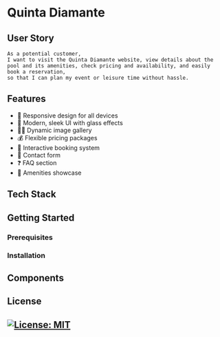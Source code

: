 # Quinta Diamante

## User Story 

```
As a potential customer,
I want to visit the Quinta Diamante website, view details about the pool and its amenities, check pricing and availability, and easily book a reservation,
so that I can plan my event or leisure time without hassle.
```

## Features

- 📱 Responsive design for all devices
- 🎨 Modern, sleek UI with glass effects
- 🏊‍♂️ Dynamic image gallery
- 💰 Flexible pricing packages
- 📅 Interactive booking system
- 📝 Contact form
- ❓ FAQ section
- 🌟 Amenities showcase

## Tech Stack 

## Getting Started

### Prerequisites

### Installation 

## Components

## License

## [![License: MIT](https://img.shields.io/badge/License-MIT-yellow.svg)](https://opensource.org/licenses/MIT)